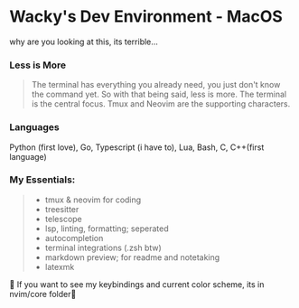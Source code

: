 # Wacky's Dev Environment - MacOS

why are you looking at this, its terrible...

### Less is More

> The terminal has everything you already need, you just don't know the command yet.
> So with that being said, less is more. The terminal is the central focus. Tmux and Neovim
> are the supporting characters.

### Languages

Python (first love), Go, Typescript (i have to), Lua, Bash, C, C++(first language)

### My Essentials:

> - tmux & neovim for coding
> - treesitter
> - telescope
> - lsp, linting, formatting; seperated
> - autocompletion
> - terminal integrations (.zsh btw)
> - markdown preview; for readme and notetaking
> - latexmk

🛑 If you want to see my keybindings and current color scheme, its in nvim/core folder🛑
